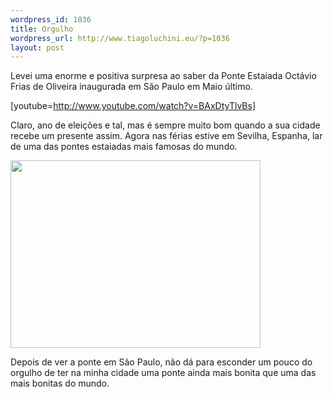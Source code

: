 ```yaml
--- 
wordpress_id: 1036
title: Orgulho
wordpress_url: http://www.tiagoluchini.eu/?p=1036
layout: post
---
```

Levei uma enorme e positiva surpresa ao saber da Ponte Estaiada Octávio Frias de Oliveira inaugurada em São Paulo em Maio último.

[youtube=http://www.youtube.com/watch?v=BAxDtyTlvBs]

Claro, ano de eleições e tal, mas é sempre muito bom quando a sua cidade recebe um presente assim. Agora nas férias estive em Sevilha, Espanha, lar de uma das pontes estaiadas mais famosas do mundo.

<img class="alignnone size-full wp-image-1037" title="alamillo1" src="http://www.tiagoluchini.eu/wp-content/uploads/2008/08/alamillo1.jpg" alt="" width="400" height="300" />

Depois de ver a ponte em São Paulo, não dá para esconder um pouco do orgulho de ter na minha cidade uma ponte ainda mais bonita que uma das mais bonitas do mundo.
